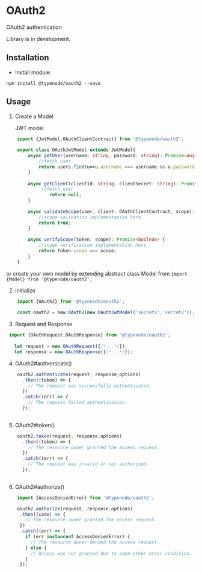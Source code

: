 # OAuth2
OAuth2 authentication 


Library is in development.

## Installation

* Install module:

`npm install @typenode/oauth2 --save` 

## Usage

1. Create a Model

    JWT model

```typescript
    import {JwtModel,OAuthClientContract} from '@typenode/oauth2';
    
    export class OAuthJwtModel extends JwtModel{
        async getUser(username: string, password: string): Promise<any> {
            //fetch user
            return users.find(u=>u.username === username && u.password === password);
        }
        
        async getClient(clientId: string, clientSecret: string): Promise<OAuthClientContract> {
             //fetch user
                return null;
        }
    
        async validateScope(user, client: OAuthClientContract, scope): Promise<boolean> {
            //scope validation implementation here
            return true;
        }
    
        async verifyScope(token, scope): Promise<boolean> {
            //scope verification implementation here
            return token.scope === scope;
        }
    }
```
or create your own model by extending abstract class Model from  `import {Model} from '@typenode/oauth2';`

2. initialize 
```typescript
    import {OAuth2} from '@typenode/oauth2';
    
    const oauth2 = new OAuth2(new OAuthJwtModel('secret1','secret2'));
```


3. Request and Response
```typescript
 import {OAuthRequest,OAuthResponse} from '@typenode/oauth2';
   
   let request = new OAuthRequest({/*...*/});
   let response = new OAuthResponse({/*...*/});
```

4. OAuth2#authenticate()

```typescript
    oauth2.authenticate(request, response,options)
      .then((token) => {
        // The request was successfully authenticated.
      })
      .catch((err) => {
        // The request failed authentication.
      });
  
```

5. OAuth2#token()

```typescript
    oauth2.token(request, response,options)
      .then((token) => {
        // The resource owner granted the access request.
      })
      .catch((err) => {
        // The request was invalid or not authorized.
      });
  
```

6. OAuth2#authorize()

```typescript
    import {AccessDeniedError} from '@typenode/oauth2';

    oauth2.authorize(request, response,options)
     .then((code) => {
       // The resource owner granted the access request.
     })
     .catch((err) => {
       if (err instanceof AccessDeniedError) {
         // The resource owner denied the access request.
       } else {
         // Access was not granted due to some other error condition.
       }
     });

```

